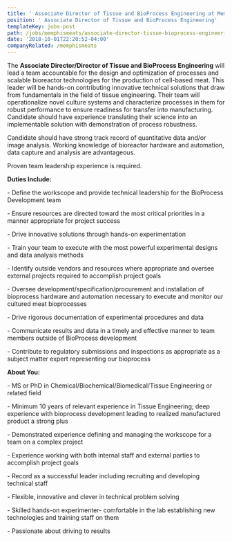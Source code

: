 ```yaml
---
title: ' Associate Director of Tissue and BioProcess Engineering at Memphis Meats'
position: ' Associate Director of Tissue and BioProcess Engineering'
templateKey: jobs-post
path: /jobs/memphismeats/associate-director-tissue-bioprocess-engineering
date: '2018-10-01T22:20:52-04:00'
companyRelated: /memphismeats
---
```

The **Associate Director/Director of Tissue and BioProcess Engineering** will lead a team accountable for the design and optimization of processes and scalable bioreactor technologies for the production of cell-based meat.   This leader will be hands-on contributing innovative technical solutions that draw from fundamentals in the field of tissue engineering.  Their team will operationalize novel culture systems and characterize processes in them for robust performance to ensure readiness for transfer into manufacturing.  Candidate should have experience translating their science into an implementable solution with demonstration of process robustness. 

 Candidate should have strong track record of quantitative data and/or image analysis.  Working knowledge of bioreactor hardware and automation, data capture and analysis are advantageous.  

Proven team leadership experience is required.



**Duties Include:**

\- Define the workscope and provide technical leadership for the BioProcess Development team 

\- Ensure resources are directed toward the most critical priorities in a manner appropriate for project success

\- Drive innovative solutions through hands-on experimentation

\- Train your team to execute with the most powerful experimental designs and data analysis methods

\- Identify outside vendors and resources where appropriate and oversee external projects required to accomplish project goals

\- Oversee development/specification/procurement and installation of bioprocess hardware and automation necessary to execute and monitor our cultured meat bioprocesses

\- Drive rigorous documentation of experimental procedures and data 

\- Communicate results and data in a timely and effective manner to team members outside of BioProcess development

\- Contribute to regulatory submissions and inspections as appropriate as a subject matter expert representing our bioprocess



**About You:**

\- MS or PhD in Chemical/Biochemical/Biomedical/Tissue Engineering or related field

\- Minimum 10 years of relevant experience in Tissue Engineering; deep experience with bioprocess development leading to realized manufactured product a strong plus

\- Demonstrated experience defining and managing the workscope for a team on a complex project

\- Experience working with both internal staff and external parties to accomplish project goals

\- Record as a successful leader including recruiting and developing technical staff

\- Flexible, innovative and clever in technical problem solving

\- Skilled hands-on experimenter- comfortable in the lab establishing new technologies and training staff on them

\- Passionate about driving to results
